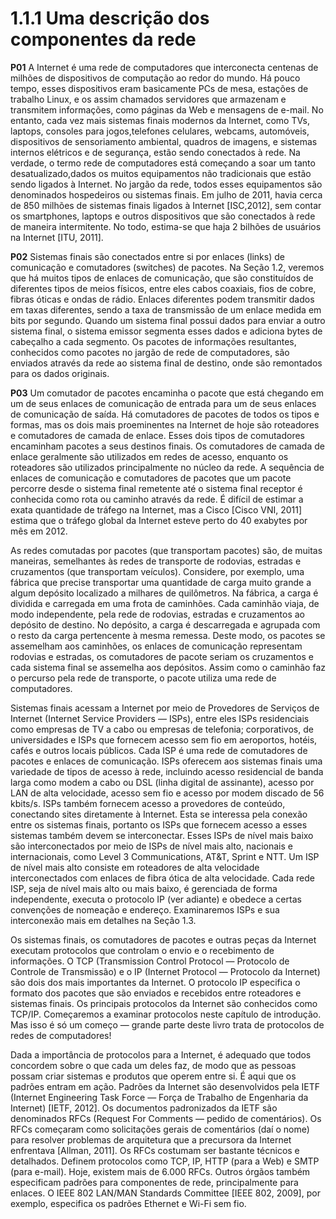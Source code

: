 # 1.1.1 Uma descrição dos componentes da rede

**P01** A Internet é uma rede de computadores que interconecta centenas de milhões de dispositivos de computação ao redor do mundo. Há pouco tempo, esses dispositivos eram basicamente PCs de mesa, estações de trabalho Linux, e os assim chamados servidores que armazenam e transmitem informações, como páginas da Web e mensagens de e-mail. No entanto, cada vez mais sistemas finais modernos da Internet, como TVs, laptops, consoles para jogos,telefones celulares, webcams, automóveis, dispositivos de sensoriamento ambiental, quadros
de imagens, e sistemas internos elétricos e de segurança, estão sendo conectados à rede. Na verdade, o termo rede de computadores está começando a soar um tanto desatualizado,dados os muitos equipamentos não tradicionais que estão sendo ligados à Internet. No jargão da rede, todos esses equipamentos são denominados hospedeiros ou sistemas finais. Em julho de 2011, havia cerca de 850 milhões de sistemas finais ligados à Internet [ISC,2012], sem contar os smartphones, laptops e outros dispositivos que são conectados à rede de maneira intermitente. No todo, estima-se que haja 2 bilhões de usuários na Internet [ITU, 2011].

**P02** Sistemas finais são conectados entre si por enlaces (links) de comunicação e comutadores (switches) de pacotes. Na Seção 1.2, veremos que há muitos tipos de enlaces de comunicação, que são constituídos de diferentes tipos de meios físicos, entre eles cabos coaxiais, fios de cobre, fibras óticas e ondas de rádio. Enlaces diferentes podem transmitir dados em taxas diferentes, sendo a taxa de transmissão de um enlace medida em bits por segundo. Quando um sistema final possui dados para enviar a outro sistema final, o sistema emissor segmenta esses dados e adiciona bytes de cabeçalho a cada segmento. Os pacotes de informações resultantes, conhecidos como pacotes no jargão de rede de computadores, são enviados através da rede ao sistema final de destino, onde são remontados para os dados originais.

**P03** Um comutador de pacotes encaminha o pacote que está chegando em um de seus enlaces de comunicação de entrada para um de seus enlaces de comunicação de saída. Há comutadores de pacotes de todos os tipos e formas, mas os dois mais proeminentes na Internet de hoje são roteadores e comutadores de camada de enlace. Esses dois tipos de comutadores encaminham pacotes a seus destinos finais. Os comutadores de camada de enlace geralmente são utilizados em redes de acesso, enquanto os roteadores são utilizados principalmente no
núcleo da rede. A sequência de enlaces de comunicação e comutadores de pacotes que um pacote percorre desde o sistema final remetente até o sistema final receptor é conhecida como rota ou caminho através da rede. É difícil de estimar a exata quantidade de tráfego na Internet, mas a Cisco [Cisco VNI, 2011] estima que o tráfego global da Internet esteve perto do 40 exabytes por mês em 2012.

As redes comutadas por pacotes (que transportam pacotes) são, de muitas maneiras, semelhantes às redes de transporte de rodovias, estradas e cruzamentos (que transportam veículos). Considere, por exemplo, uma fábrica que precise transportar uma quantidade de carga muito grande a algum depósito localizado a milhares de quilômetros. Na fábrica, a carga é dividida e carregada em uma frota de caminhões. Cada caminhão viaja, de modo independente, pela rede de rodovias, estradas e cruzamentos ao depósito de destino. No depósito, a carga é descarregada e agrupada com o resto da carga pertencente à mesma remessa. Deste modo, os pacotes se assemelham aos caminhões, os enlaces de comunicação representam rodovias e estradas, os comutadores de pacote seriam os cruzamentos e cada sistema final se assemelha aos depósitos. Assim como o caminhão faz o percurso pela rede de transporte, o pacote utiliza uma rede de computadores.

Sistemas finais acessam a Internet por meio de Provedores de Serviços de Internet (Internet Service Providers — ISPs), entre eles ISPs residenciais como empresas de TV a cabo ou empresas de telefonia; corporativos, de universidades e ISPs que fornecem acesso sem fio em aeroportos, hotéis, cafés e outros locais públicos. Cada ISP é uma rede de comutadores de pacotes e enlaces de comunicação. ISPs oferecem aos sistemas finais uma variedade de tipos de acesso à rede, incluindo acesso residencial de banda larga como modem a cabo ou DSL (linha digital de assinante), acesso por LAN de alta velocidade, acesso sem fio e acesso por modem discado de 56 kbits/s. ISPs também fornecem acesso a provedores de conteúdo, conectando sites diretamente à Internet. Esta se interessa pela conexão entre os sistemas finais, portanto os ISPs que fornecem acesso a esses sistemas também devem se interconectar. Esses ISPs de nível mais baixo são interconectados por meio de ISPs de nível mais alto, nacionais e internacionais, como Level 3 Communications, AT&T, Sprint e NTT. Um ISP de nível mais alto consiste em roteadores de alta velocidade interconectados com enlaces de fibra ótica de alta velocidade. Cada rede ISP, seja de nível mais alto ou mais baixo, é gerenciada de forma independente, executa o protocolo IP (ver adiante) e obedece a certas convenções de nomeação e endereço. Examinaremos ISPs e sua interconexão mais em detalhes na Seção 1.3.

Os sistemas finais, os comutadores de pacotes e outras peças da Internet executam protocolos que controlam o envio e o recebimento de informações. O TCP (Transmission Control Protocol — Protocolo de Controle de Transmissão) e o IP (Internet Protocol — Protocolo da Internet) são dois dos mais importantes da Internet. O protocolo IP especifica o formato dos pacotes que são enviados e recebidos entre roteadores e sistemas finais. Os principais protocolos da Internet são conhecidos como TCP/IP. Começaremos a examinar protocolos neste capítulo de introdução. Mas isso é só um começo — grande parte deste livro trata de protocolos de redes de computadores!

Dada a importância de protocolos para a Internet, é adequado que todos concordem sobre o que cada um deles faz, de modo que as pessoas possam criar sistemas e produtos que operem entre si. É aqui que os padrões entram em ação. Padrões da Internet são desenvolvidos pela IETF (Internet Engineering Task Force — Força de Trabalho de Engenharia da Internet) [IETF, 2012]. Os documentos padronizados da IETF são denominados RFCs (Request For Comments — pedido de comentários). Os RFCs começaram como solicitações gerais de comentários (daí o nome) para resolver problemas de arquitetura que a precursora da Internet enfrentava [Allman, 2011]. Os RFCs costumam ser bastante técnicos e detalhados. Definem protocolos como TCP, IP, HTTP (para a Web) e SMTP (para e-mail). Hoje, existem mais de 6.000 RFCs. Outros órgãos também especificam padrões para componentes de rede, principalmente para enlaces. O IEEE 802 LAN/MAN Standards Committee [IEEE 802, 2009], por exemplo, especifica os padrões Ethernet e Wi-Fi sem fio.